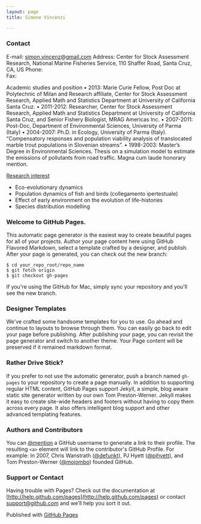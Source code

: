 ```yaml
---
layout: page
title: Simone Vincenzi

---
```


### Contact

E-mail: [simon.vincenz@gmail.com](mailto:simon.vincenz@gmail.com)
Address: Center for Stock Assessment Research, National Marine Fisheries
Service, 110 Shaffer Road, Santa Cruz, CA, US Phone:\
 Fax:

Academic studies and position • 2013: Marie Curie Fellow, Post Doc at
Polytechnic of Milan and Research affiliate, Center for Stock Assessment
Research, Applied Math and Statistics Department at University of
California Santa Cruz. • 2011-2012: Researcher, Center for Stock
Assessment Research, Applied Math and Statistics Department at
University of California Santa Cruz, and Senior Fishery Biologist, MRAG
Americas Inc. • 2007-2011: Post-Doc, Department of Environmental
Sciences, University of Parma (Italy) • 2004-2007: Ph.D. in Ecology,
University of Parma (Italy). “Compensatory responses and population
viability analysis of translocated marble trout populations in Slovenian
streams”. • 1998-2003: Master’s Degree in Environmental Sciences. Thesis
on a simulation model to estimate the emissions of pollutants from road
traffic. Magna cum laude honorary mention.

[Research interest](/research)

-   Eco-evolutionary dynamics
-   Population dynamics of fish and birds (collegamento ipertestuale)
-   Effect of early environment on the evolution of life-histories
-   Species distribution modelling

### Welcome to GitHub Pages.

This automatic page generator is the easiest way to create beautiful
pages for all of your projects. Author your page content here using
GitHub Flavored Markdown, select a template crafted by a designer, and
publish. After your page is generated, you can check out the new branch:

    $ cd your_repo_root/repo_name
    $ git fetch origin
    $ git checkout gh-pages

If you're using the GitHub for Mac, simply sync your repository and
you'll see the new branch.

### Designer Templates

We've crafted some handsome templates for you to use. Go ahead and
continue to layouts to browse through them. You can easily go back to
edit your page before publishing. After publishing your page, you can
revisit the page generator and switch to another theme. Your Page
content will be preserved if it remained markdown format.

### Rather Drive Stick?

If you prefer to not use the automatic generator, push a branch named
`gh-pages` to your repository to create a page manually. In addition to
supporting regular HTML content, GitHub Pages support Jekyll, a simple,
blog aware static site generator written by our own Tom Preston-Werner.
Jekyll makes it easy to create site-wide headers and footers without
having to copy them across every page. It also offers intelligent blog
support and other advanced templating features.

### Authors and Contributors

You can [@mention](https://github.com/blog/821) a GitHub username to
generate a link to their profile. The resulting `<a>` element will link
to the contributor's GitHub Profile. For example: In 2007, Chris
Wanstrath ([@defunkt](https://github.com/defunkt)), PJ Hyett
([@pjhyett](https://github.com/pjhyett)), and Tom Preston-Werner
([@mojombo](https://github.com/mojombo)) founded GitHub.

### Support or Contact

Having trouble with Pages? Check out the documentation at
[http://help.github.com/pages](http://help.github.com/pages) or contact
[support@github.com](mailto:support@github.com) and we’ll help you sort
it out.

Published with [GitHub Pages](http://pages.github.com)
